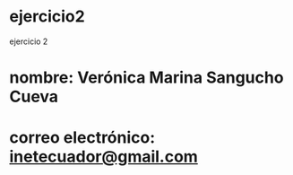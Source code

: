 # ejercicio2
ejercicio 2
# nombre: Verónica Marina Sangucho Cueva
# correo electrónico: inetecuador@gmail.com
